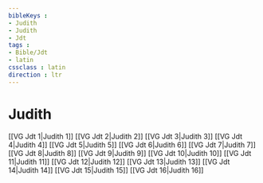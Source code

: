 ```yaml
---
bibleKeys : 
- Judith
- Judith
- Jdt
tags : 
- Bible/Jdt
- latin
cssclass : latin
direction : ltr
---
```


# Judith

[[VG Jdt 1|Judith 1]]
[[VG Jdt 2|Judith 2]]
[[VG Jdt 3|Judith 3]]
[[VG Jdt 4|Judith 4]]
[[VG Jdt 5|Judith 5]]
[[VG Jdt 6|Judith 6]]
[[VG Jdt 7|Judith 7]]
[[VG Jdt 8|Judith 8]]
[[VG Jdt 9|Judith 9]]
[[VG Jdt 10|Judith 10]]
[[VG Jdt 11|Judith 11]]
[[VG Jdt 12|Judith 12]]
[[VG Jdt 13|Judith 13]]
[[VG Jdt 14|Judith 14]]
[[VG Jdt 15|Judith 15]]
[[VG Jdt 16|Judith 16]]
